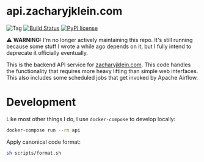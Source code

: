 # api.zacharyjklein.com

![Tag](https://img.shields.io/github/v/tag/zack-klein/api.zacharyjklein.com.svg) [![Build Status](https://travis-ci.com/zack-klein/api.zacharyjklein.com.svg?branch=master)](https://travis-ci.com/zack-klein/api.zacharyjklein.com) [![PyPI license](https://img.shields.io/pypi/l/ansicolortags.svg)](https://pypi.python.org/pypi/ansicolortags/)

:warning: **WARNING:** I'm no longer actively maintaining this repo. It's still running because some stuff I wrote a while ago depends on it, but I fully intend to deprecate it officially eventually.

This is the backend API service for [zacharyjklein.com](https://zacharyjklein.com).  This code handles the functionality that requires more heavy lifting than simple web interfaces.  This also includes some scheduled jobs that get invoked by Apache Airflow.

# Development
Like most other things I do, I use `docker-compose` to develop locally:
```bash
docker-compose run --rm api

```
Apply canonical code format:
```bash
sh scripts/format.sh
```
